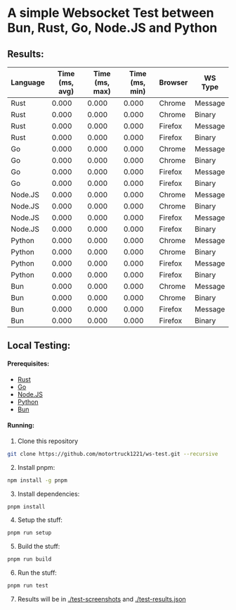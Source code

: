 # A simple Websocket Test between Bun, Rust, Go, Node.JS and Python


## Results:

| Language | Time (ms, avg) | Time (ms, max) | Time (ms, min) | Browser | WS Type |
|----------|-----------------|----------------|----------------|---------|---------|
| Rust     | 0.000           | 0.000          | 0.000          | Chrome  | Message |
| Rust     | 0.000           | 0.000          | 0.000          | Chrome  | Binary  |
| Rust     | 0.000           | 0.000          | 0.000          | Firefox | Message |
| Rust     | 0.000           | 0.000          | 0.000          | Firefox | Binary  |
| Go       | 0.000           | 0.000          | 0.000          | Chrome  | Message |
| Go       | 0.000           | 0.000          | 0.000          | Chrome  | Binary  |
| Go       | 0.000           | 0.000          | 0.000          | Firefox | Message |
| Go       | 0.000           | 0.000          | 0.000          | Firefox | Binary  |
| Node.JS  | 0.000           | 0.000          | 0.000          | Chrome  | Message |
| Node.JS  | 0.000           | 0.000          | 0.000          | Chrome  | Binary  |
| Node.JS  | 0.000           | 0.000          | 0.000          | Firefox | Message |
| Node.JS  | 0.000           | 0.000          | 0.000          | Firefox | Binary  |
| Python   | 0.000           | 0.000          | 0.000          | Chrome  | Message |
| Python   | 0.000           | 0.000          | 0.000          | Chrome  | Binary  |
| Python   | 0.000           | 0.000          | 0.000          | Firefox | Message |
| Python   | 0.000           | 0.000          | 0.000          | Firefox | Binary  |
| Bun      | 0.000           | 0.000          | 0.000          | Chrome  | Message |
| Bun      | 0.000           | 0.000          | 0.000          | Chrome  | Binary  |
| Bun      | 0.000           | 0.000          | 0.000          | Firefox | Message |
| Bun      | 0.000           | 0.000          | 0.000          | Firefox | Binary  |



## Local Testing:

#### Prerequisites:

- [Rust](https://www.rust-lang.org/tools/install)
- [Go](https://golang.org/doc/install)
- [Node.JS](https://nodejs.org/en/download/)
- [Python](https://www.python.org/downloads/)
- [Bun](https://bun.sh)

#### Running:

1. Clone this repository
```bash
git clone https://github.com/motortruck1221/ws-test.git --recursive
```
2. Install pnpm:
```bash
npm install -g pnpm
```
3. Install dependencies:
```bash
pnpm install
```
4. Setup the stuff:
```bash
pnpm run setup
```
5. Build the stuff:
```bash
pnpm run build
```
6. Run the stuff:
```bash
pnpm run test
```
7. Results will be in [./test-screenshots](./test-screenshots/) and [./test-results.json](./test-results.json)
